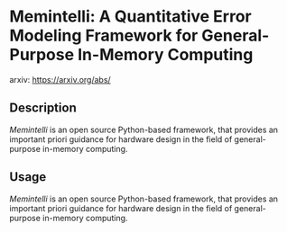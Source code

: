 # Memintelli: A Quantitative Error Modeling Framework for General-Purpose In-Memory Computing

arxiv: https://arxiv.org/abs/

## Description

_Memintelli_ is an open source Python-based framework, that provides an important priori guidance for hardware design in the field of general-purpose in-memory computing.

## Usage

_Memintelli_ is an open source Python-based framework, that provides an important priori guidance for hardware design in the field of general-purpose in-memory computing.